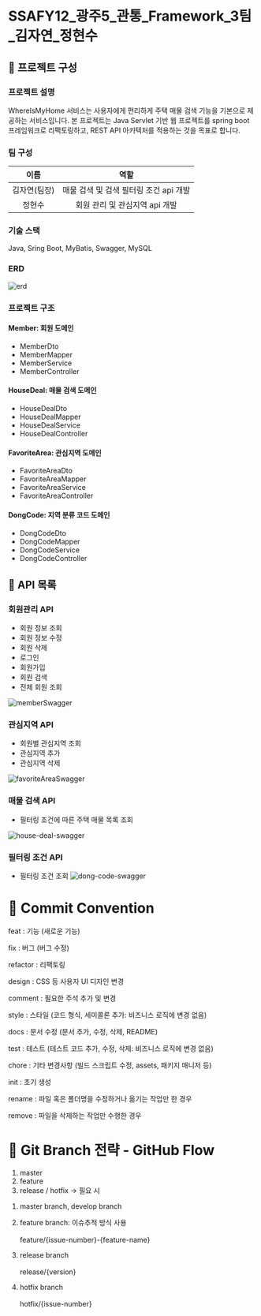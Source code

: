 # SSAFY12_광주5_관통_Framework_3팀_김자연_정현수

## :pushpin: 프로젝트 구성
### 프로젝트 설명
WhereIsMyHome 서비스는 사용자에게 편리하게 주택 매물 검색 기능을 기본으로 제공하는 서비스입니다. 본 프로젝트는 Java Servlet 기반 웹 프로젝트를 spring boot 프레임워크로 리팩토링하고, REST API 아키텍처를 적용하는 것을 목표로 합니다. <br>

### 팀 구성
|이름|역할|
|:---:|:---:|
|김자연(팀장)|매물 검색 및 검색 필터링 조건 api 개발|
|정현수|회원 관리 및 관심지역 api 개발|

### 기술 스택
Java, Sring Boot, MyBatis, Swagger, MySQL

### ERD
![erd](/uploads/74cddb5ac4e4bbb69e465cd441632a79/erd.png)

### 프로젝트 구조
#### Member: 회원 도메인
- MemberDto
- MemberMapper
- MemberService
- MemberController
#### HouseDeal: 매물 검색 도메인
- HouseDealDto
- HouseDealMapper
- HouseDealService
- HouseDealController
#### FavoriteArea: 관심지역 도메인
- FavoriteAreaDto
- FavoriteAreaMapper
- FavoriteAreaService
- FavoriteAreaController
#### DongCode: 지역 분류 코드 도메인
- DongCodeDto
- DongCodeMapper
- DongCodeService
- DongCodeController

## :pushpin: API 목록
### 회원관리 API
- 회원 정보 조회
- 회원 정보 수정
- 회원 삭제
- 로그인
- 회원가입
- 회원 검색
- 전체 회원 조회

![memberSwagger](/uploads/6cef4399fc1d1448ae05829213526f4e/memberSwagger.png)

### 관심지역 API
- 회원별 관심지역 조회
- 관심지역 추가
- 관심지역 삭제

![favoriteAreaSwagger](/uploads/7bb34f91df76ae9db6b759b8867e1f93/favoriteAreaSwagger.png)

### 매물 검색 API
- 필터링 조건에 따른 주택 매물 목록 조회

![house-deal-swagger](/uploads/130a810692b7b95164b8951a95ef99b4/localhost_swagger-ui_index.html_urls.primaryName_house-deal.png)

### 필터링 조건 API
- 필터링 조건 조회
![dong-code-swagger](/uploads/15ea83279b2c8d0ef61cc92c1e0a961f/localhost_swagger-ui_index.html_urls.primaryName_dong-code.png)

# :pushpin: Commit Convention

feat : 기능 (새로운 기능)

fix : 버그 (버그 수정)

refactor : 리팩토링

design : CSS 등 사용자 UI 디자인 변경

comment : 필요한 주석 추가 및 변경

style : 스타일 (코드 형식, 세미콜론 추가: 비즈니스 로직에 변경 없음)

docs : 문서 수정 (문서 추가, 수정, 삭제, README)

test : 테스트 (테스트 코드 추가, 수정, 삭제: 비즈니스 로직에 변경 없음)

chore : 기타 변경사항 (빌드 스크립트 수정, assets, 패키지 매니저 등)

init : 초기 생성

rename : 파일 혹은 폴더명을 수정하거나 옮기는 작업만 한 경우

remove : 파일을 삭제하는 작업만 수행한 경우

# :pushpin: Git Branch 전략 - GitHub Flow

1. master
2. feature
3. release / hotfix → 필요 시

1) master branch, develop branch

2) feature branch: 이슈추적 방식 사용
<br><br>feature/{issue-number}-{feature-name} 

3) release branch
<br><br>release/{version}

4) hotfix branch
<br><br>hotfix/{issue-number}